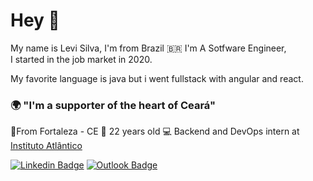 # Hey 👋

My name is Levi Silva, I'm from Brazil :brazil: I'm A Sotfware Engineer,   
I started in the job market in 2020.

My favorite language is java but i went  fullstack with angular and react.

### 🌍 "I'm a supporter of the heart of Ceará"

📍From Fortaleza - CE 
🤖 22 years old
💻 Backend and DevOps intern at [Instituto Atlântico](https://www.atlantico.com.br/)

[![Linkedin Badge](https://img.shields.io/badge/-Levi%20Silva-6633cc?style=flat-square&logo=Linkedin&logoColor=white&link=https://www.linkedin.com/in/diego-schell-fernandes/)](https://www.linkedin.com/in/levi-silvaz/) [![Outlook Badge](https://img.shields.io/badge/-contatolevisilva@outook.com-6633cc?style=flat-square&logo=Gmail&logoColor=white&link=mailto:diego.schell.f@gmail.com)](contatolevisilva@outlook.com)
